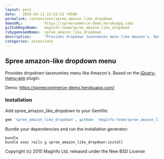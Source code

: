 ```yaml
---
layout: post
date:   2016-03-11 23:51:12 +0500
permalink: /extensions/spree_amazon_like_dropdown
demoURL:          https://spreecommerce-demo.herokuapp.com/
githubRepoName:   maginfo-team/spree_amazon_like_dropdown
rubygemsGemName:  spree_amazon_like_dropdown
description:      "Provides dropdown taxonomies menu like Amazon's. Based on the jQuery-menu-aim plugin."
categories: extensions
---
```

## Spree amazon-like dropdown menu

Provides dropdown taxonomies menu like Amazon's. Based on the [jQuery-menu-aim](https://github.com/kamens/jQuery-menu-aim) plugin.

Demo: https://spreecommerce-demo.herokuapp.com/

### Installation

Add spree_amazon_like_dropdown to your Gemfile:

```ruby
gem 'spree_amazon_like_dropdown', github: 'maginfo-team/spree_amazon_like_dropdown'
```

Bundle your dependencies and run the installation generator:

```shell
bundle
bundle exec rails g spree_amazon_like_dropdown:install
```

Copyright (c) 2015 Maginfo Ltd, released under the New BSD License
